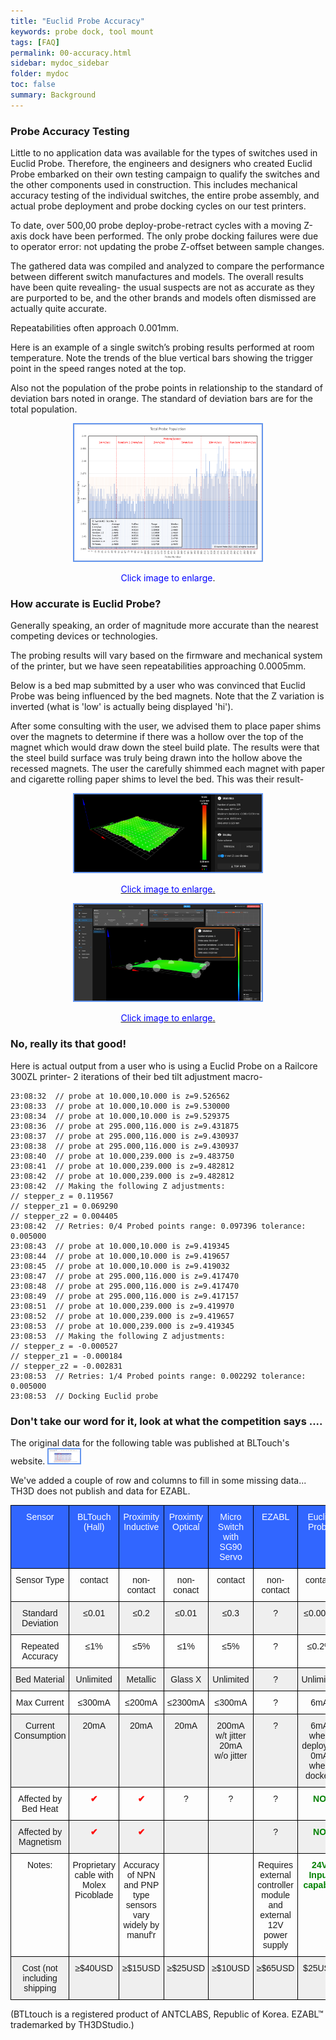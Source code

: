 ```yaml
---
title: "Euclid Probe Accuracy"
keywords: probe dock, tool mount
tags: [FAQ]
permalink: 00-accuracy.html
sidebar: mydoc_sidebar
folder: mydoc
toc: false
summary: Background 
---
```

### Probe Accuracy Testing

Little to no application data was available for the types of switches used in Euclid Probe. Therefore, the engineers and designers who created Euclid Probe embarked on their own testing campaign to qualify the switches and the other components used in construction. This includes mechanical accuracy testing of the individual switches, the entire probe assembly, and actual probe deployment and probe docking cycles on our test printers.

To date, over 500,00 probe deploy-probe-retract cycles with a moving Z-axis dock have been performed. The only probe docking failures were due to operator error: not updating the probe Z-offset between sample changes.

The gathered data was compiled and analyzed to compare the performance between different switch manufactures and models. The overall results have been quite revealing- the usual suspects are not as accurate as they are purported to be, and the other brands and models often dismissed are actually quite accurate.  

Repeatabilities often approach 0.001mm.  

Here is an example of a single switch’s probing results performed at room temperature. Note the trends of the blue vertical bars showing the trigger point in the speed ranges noted at the top.   

Also not the population of the probe points in relationship to the standard of deviation bars noted in orange. The standard of deviation bars are for the total population.

<div style="width:100%;text-align:center;">
  <a href="images\00-ProbeTest57_19_45-768x559.png" data-lity>
    <img src="images\00-ProbeTest57_19_45-768x559.png" style="width:300px; border:2px solid CornflowerBlue">
  </a>
  <p><span style="color:blue">Click image to enlarge</span>.</p>
  
</div>

### How accurate is Euclid Probe? 
Generally speaking, an order of magnitude more accurate than the nearest competing devices or technologies. 

The probing results will vary based on the firmware and mechanical system of the printer, but we have seen repeatabilities  approaching 0.0005mm.  

Below is a bed map submitted by a user who was convinced that Euclid Probe was being influenced by the bed magnets. Note that the Z variation is inverted (what is 'low' is actually being displayed 'hi').


After some consulting with the user, we advised them to place paper shims over the magnets to determine if there was a hollow over the top of the magnet which would draw down the steel build plate. The results were that the steel build surface was truly being drawn into the hollow above the recessed magnets. The user the carefully shimmed each magnet with paper and cigarette rolling paper shims to level the bed.  This was their result- 

<div style="width:100%;text-align:center;">
  <a href="images\00-accuracyA.png" data-lity>
    <img src="images\00-accuracyA.png" style="width:300px; border:2px solid CornflowerBlue">
      <p><span style="color:blue">Click image to enlarge</span>.</p>
  </a>

  <a href="images\00-accuracy-fixed.png" data-lity>
    <img src="images\00-accuracy-fixed.png" style="width:300px; border:2px solid CornflowerBlue">
      <p><span style="color:blue">Click image to enlarge</span>.</p>
  </a>
</div>


### No, really its that good! 
Here is actual output from a user who is using a Euclid Probe on a Railcore 300ZL printer- 2 iterations of their bed tilt adjustment macro- 

```
23:08:32  // probe at 10.000,10.000 is z=9.526562
23:08:33  // probe at 10.000,10.000 is z=9.530000
23:08:34  // probe at 10.000,10.000 is z=9.529375
23:08:36  // probe at 295.000,116.000 is z=9.431875
23:08:37  // probe at 295.000,116.000 is z=9.430937
23:08:38  // probe at 295.000,116.000 is z=9.430937
23:08:40  // probe at 10.000,239.000 is z=9.483750
23:08:41  // probe at 10.000,239.000 is z=9.482812
23:08:42  // probe at 10.000,239.000 is z=9.482812
23:08:42  // Making the following Z adjustments:
// stepper_z = 0.119567
// stepper_z1 = 0.069290
// stepper_z2 = 0.004405
23:08:42  // Retries: 0/4 Probed points range: 0.097396 tolerance: 0.005000
23:08:43  // probe at 10.000,10.000 is z=9.419345
23:08:44  // probe at 10.000,10.000 is z=9.419657
23:08:45  // probe at 10.000,10.000 is z=9.419032
23:08:47  // probe at 295.000,116.000 is z=9.417470
23:08:48  // probe at 295.000,116.000 is z=9.417470
23:08:49  // probe at 295.000,116.000 is z=9.417157
23:08:51  // probe at 10.000,239.000 is z=9.419970
23:08:52  // probe at 10.000,239.000 is z=9.419657
23:08:53  // probe at 10.000,239.000 is z=9.419345
23:08:53  // Making the following Z adjustments:
// stepper_z = -0.000527
// stepper_z1 = -0.000184
// stepper_z2 = -0.002831
23:08:53  // Retries: 1/4 Probed points range: 0.002292 tolerance: 0.005000
23:08:53  // Docking Euclid probe
```

### Don't take our word for it, look at what the competition says .... 
The original data for the following table was published at BLTouch's website.
  <a href="images\00-BLTouch.png" data-lity>
    <img src="images\00-BLTouch.png" style="width:50px; border:2px solid CornflowerBlue"></a>  

 We've added a couple of row and columns to fill in some missing data...  
 TH3D does not publish and data for EZABL. 

<div style="width:100%;text-align:center;">
<style type="text/css">
.tg  {border-collapse:collapse;border-spacing:0;}
.tg td{border-color:black;border-style:solid;border-width:1px;font-family:Arial, sans-serif;font-size:14px;
  overflow:hidden;padding:10px 5px;word-break:normal;}
.tg th{border-color:black;border-style:solid;border-width:1px;font-family:Arial, sans-serif;font-size:14px;
  font-weight:normal;overflow:hidden;padding:10px 5px;word-break:normal;}
.tg .tg-vfn0{background-color:#efefef;border-color:#000000;text-align:center;vertical-align:top}
.tg .tg-g5f9{background-color:#3166ff;border-color:#000000;color:#ffffff;text-align:center;vertical-align:top}
.tg .tg-73oq{border-color:#000000;text-align:center;vertical-align:top}
</style>
<table class="tg">
<thead>
  <tr>
    <th class="tg-g5f9">Sensor</th>
    <th class="tg-g5f9">BLTouch<br> (Hall)</th>
    <th class="tg-g5f9">Proximity<br>Inductive</th>
    <th class="tg-g5f9">Proximty<br>Optical</th>
    <th class="tg-g5f9">Micro Switch<br> with SG90 Servo</th>
    <th class="tg-g5f9">EZABL</th>
    <th class="tg-g5f9">Euclid Probe</th>
  </tr>
</thead>
<tbody>
  <tr>
    <td class="tg-73oq">Sensor Type</td>
    <td class="tg-73oq">contact</td>
    <td class="tg-73oq">non-contact</td>
    <td class="tg-73oq">non-conact</td>
    <td class="tg-73oq">contact</td>
    <td class="tg-73oq">non-contact</td>
    <td class="tg-73oq">contact</td>    
  </tr>
  <tr>
    <td class="tg-vfn0">Standard Deviation</td>
    <td class="tg-vfn0">&le;0.01</td>
    <td class="tg-vfn0">&le;0.2</td>
    <td class="tg-vfn0">&le;0.01</td>
    <td class="tg-vfn0">&le;0.3</td>
    <td class="tg-vfn0">?</td>
    <td class="tg-vfn0">&le;0.0015</td>
  </tr>
  <tr>
    <td class="tg-73oq">Repeated Accuracy</td>
    <td class="tg-73oq">&le;1%</td>
    <td class="tg-73oq">&le;5%</td>
    <td class="tg-73oq">&le;1%</td>
    <td class="tg-73oq">&le;5%</td>
    <td class="tg-73oq">?</td>
    <td class="tg-73oq">&le;0.2%</td>
  </tr>
  <tr>
    <td class="tg-vfn0">Bed Material</td>
    <td class="tg-vfn0">Unlimited</td>
    <td class="tg-vfn0">Metallic</td>
    <td class="tg-vfn0">Glass X</td>
    <td class="tg-vfn0">Unlimited</td>
    <td class="tg-vfn0">?</td>
    <td class="tg-vfn0">Unlimited</td>
  </tr>
  <tr>
    <td class="tg-73oq">Max Current</td>
    <td class="tg-73oq">&le;300mA</td>
    <td class="tg-73oq">&le;200mA</td>
    <td class="tg-73oq">&le;2300mA</td>
    <td class="tg-73oq">&le;300mA</td>
    <td class="tg-73oq">?</td>
    <td class="tg-73oq">6mA</td>
  </tr>
  <tr>
    <td class="tg-vfn0">Current Consumption</td>
    <td class="tg-vfn0">20mA</td>
    <td class="tg-vfn0">20mA</td>
    <td class="tg-vfn0">20mA</td>
    <td class="tg-vfn0">200mA w/t jitter<br>20mA w/o jitter</td>
    <td class="tg-vfn0">?</td>
    <td class="tg-vfn0">6mA when deployed<br>0mA when docked</td>
  </tr>
  <tr>
    <td class="tg-73oq">Affected by Bed Heat</td>
    <td class="tg-73oq"><b><span style="color:red">&#10004;</span></b></td>
    <td class="tg-73oq"><b><span style="color:red">&#10004;</span></b></td>
    <td class="tg-73oq">?</td>
    <td class="tg-73oq">?</td>
    <td class="tg-73oq">?</td>
    <td class="tg-73oq"><b><span style="color:green">NO</span></b></td>
  </tr>
   <tr>
    <td class="tg-vfn0">Affected by Magnetism</td>
    <td class="tg-vfn0"><b><span style="color:red"> &#10004;</span></b> </td>
    <td class="tg-vfn0"><b><span style="color:red">&#10004;</span></b> </td>
    <td class="tg-vfn0"></td>
    <td class="tg-vfn0"></td>
    <td class="tg-vfn0">?</td>
    <td class="tg-vfn0"><b><span style="color:green">NO</span></b></td>
  </tr>
  <tr>
    <td class="tg-73oq">Notes:</td>
    <td class="tg-73oq">Proprietary cable with Molex Picoblade</td>
    <td class="tg-73oq">Accuracy of NPN and PNP type sensors vary widely by manuf'r</td>
    <td class="tg-73oq"></td>
    <td class="tg-73oq"></td>
    <td class="tg-73oq">Requires external controller module and external 12V power supply</td>
    <td class="tg-73oq"><b><span style="color:green">24V Input capable</span></b></td>
  </tr>
     <tr>
    <td class="tg-vfn0">Cost (not including shipping</td>
    <td class="tg-vfn0">&ge;$40USD</td>
    <td class="tg-vfn0">&ge;$15USD</td>
    <td class="tg-vfn0">&ge;$25USD</td>
    <td class="tg-vfn0">&ge;$10USD</td>
    <td class="tg-vfn0">&ge;$65USD</td>
    <td class="tg-vfn0">$25USD</td>
  </tr>
</tbody>
</table>
</div>
(BTLtouch is a registered product of ANTCLABS, Republic of Korea. EZABL&#8482; trademarked by TH3DStudio.) 
